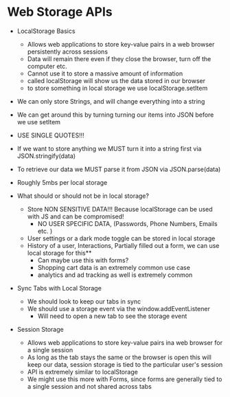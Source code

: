 # Web Storage APIs
 - LocalStorage Basics
    - Allows web applications to store key-value pairs in a web browser persistently across sessions 
    - Data will remain there even if they close the browser, turn off the computer etc. 
    - Cannot use it to store a massive amount of information
    - called localStorage will show us the data stored in our browser
    - to store something in local storage we use localStorage.setItem

- We can only store Strings, and will change everything into a string
- We can get around this by turning turning our items into JSON before we use setItem
- USE SINGLE QUOTES!!!

- If we want to store anything we MUST turn it into a string first via JSON.stringify(data)
- To retrieve our data we MUST parse it from JSON via JSON.parse(data)
- Roughly 5mbs per local storage

- What should or should not be in local storage?
    -  Store NON SENSITIVE DATA!!! Because localStorage can be used with JS and can be compromised! 
        - NO USER SPECIFIC DATA, (Passwords, Phone Numbers, Emails etc. )
    - User settings or a dark mode toggle can be stored in local storage
    - History of a user, Interactions, Partially filled out a form, we can use local storage for this**
        - Can maybe use this with forms?
        - Shopping cart data is an extremely common use case
        - analytics and ad tracking as well is extremely common

- Sync Tabs with Local Storage
    - We should look to keep our tabs in sync
    - We should use a storage event via the window.addEventListener 
        - Will need to open a new tab to see the storage event

- Session Storage
    - Allows web applications to store key-value pairs ina web browser for a single session
    - As long as the tab stays the same or the browser is open this will keep our data, session storage is tied to the particular user's session
    - API is extremely similar to localStorage
    - We might use this more with Forms, since forms are generally tied to a single session and not shared across tabs